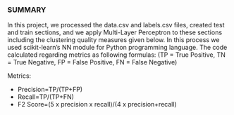 ### SUMMARY


In this project, we processed the data.csv and labels.csv files, created test and train sections, and we apply Multi-Layer Perceptron to these sections including the clustering quality measures given below. In this process we used scikit-learn’s NN module for Python programming language. The code calculated regarding metrics as following formulas: (TP = True Positive, TN = True Negative, FP = False Positive, FN = False Negative)

Metrics:

- Precision=TP/(TP+FP) 
- Recall=TP/(TP+FN) 
- F2 Score=(5 x precision x recall)/(4 x precision+recall) 

